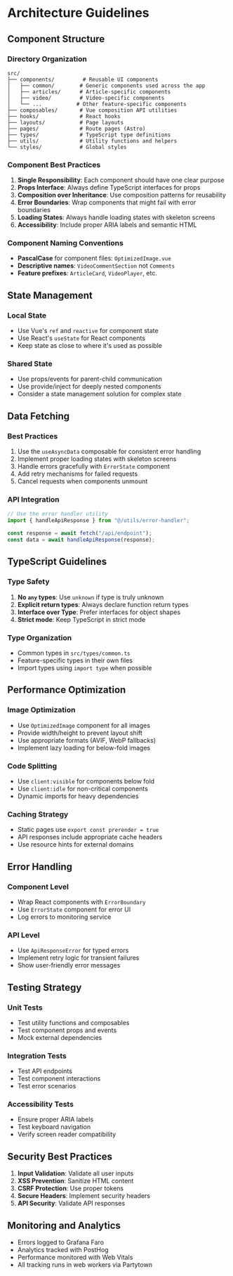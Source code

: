 # Architecture Guidelines

## Component Structure

### Directory Organization

```
src/
├── components/         # Reusable UI components
│   ├── common/        # Generic components used across the app
│   ├── articles/      # Article-specific components
│   ├── video/         # Video-specific components
│   └── ...           # Other feature-specific components
├── composables/       # Vue composition API utilities
├── hooks/             # React hooks
├── layouts/           # Page layouts
├── pages/             # Route pages (Astro)
├── types/             # TypeScript type definitions
├── utils/             # Utility functions and helpers
└── styles/            # Global styles
```

### Component Best Practices

1. **Single Responsibility**: Each component should have one clear purpose
2. **Props Interface**: Always define TypeScript interfaces for props
3. **Composition over Inheritance**: Use composition patterns for reusability
4. **Error Boundaries**: Wrap components that might fail with error boundaries
5. **Loading States**: Always handle loading states with skeleton screens
6. **Accessibility**: Include proper ARIA labels and semantic HTML

### Component Naming Conventions

- **PascalCase** for component files: `OptimizedImage.vue`
- **Descriptive names**: `VideoCommentSection` not `Comments`
- **Feature prefixes**: `ArticleCard`, `VideoPlayer`, etc.

## State Management

### Local State

- Use Vue's `ref` and `reactive` for component state
- Use React's `useState` for React components
- Keep state as close to where it's used as possible

### Shared State

- Use props/events for parent-child communication
- Use provide/inject for deeply nested components
- Consider a state management solution for complex state

## Data Fetching

### Best Practices

1. Use the `useAsyncData` composable for consistent error handling
2. Implement proper loading states with skeleton screens
3. Handle errors gracefully with `ErrorState` component
4. Add retry mechanisms for failed requests
5. Cancel requests when components unmount

### API Integration

```typescript
// Use the error handler utility
import { handleApiResponse } from "@/utils/error-handler";

const response = await fetch("/api/endpoint");
const data = await handleApiResponse(response);
```

## TypeScript Guidelines

### Type Safety

1. **No `any` types**: Use `unknown` if type is truly unknown
2. **Explicit return types**: Always declare function return types
3. **Interface over Type**: Prefer interfaces for object shapes
4. **Strict mode**: Keep TypeScript in strict mode

### Type Organization

- Common types in `src/types/common.ts`
- Feature-specific types in their own files
- Import types using `import type` when possible

## Performance Optimization

### Image Optimization

- Use `OptimizedImage` component for all images
- Provide width/height to prevent layout shift
- Use appropriate formats (AVIF, WebP fallbacks)
- Implement lazy loading for below-fold images

### Code Splitting

- Use `client:visible` for components below fold
- Use `client:idle` for non-critical components
- Dynamic imports for heavy dependencies

### Caching Strategy

- Static pages use `export const prerender = true`
- API responses include appropriate cache headers
- Use resource hints for external domains

## Error Handling

### Component Level

- Wrap React components with `ErrorBoundary`
- Use `ErrorState` component for error UI
- Log errors to monitoring service

### API Level

- Use `ApiResponseError` for typed errors
- Implement retry logic for transient failures
- Show user-friendly error messages

## Testing Strategy

### Unit Tests

- Test utility functions and composables
- Test component props and events
- Mock external dependencies

### Integration Tests

- Test API endpoints
- Test component interactions
- Test error scenarios

### Accessibility Tests

- Ensure proper ARIA labels
- Test keyboard navigation
- Verify screen reader compatibility

## Security Best Practices

1. **Input Validation**: Validate all user inputs
2. **XSS Prevention**: Sanitize HTML content
3. **CSRF Protection**: Use proper tokens
4. **Secure Headers**: Implement security headers
5. **API Security**: Validate API responses

## Monitoring and Analytics

- Errors logged to Grafana Faro
- Analytics tracked with PostHog
- Performance monitored with Web Vitals
- All tracking runs in web workers via Partytown
